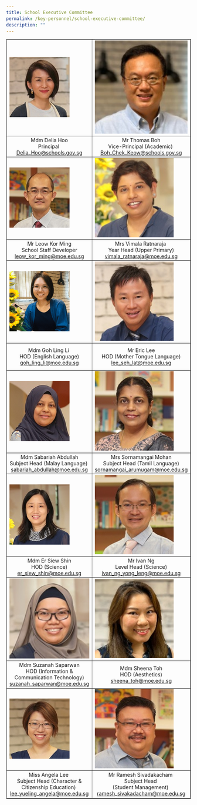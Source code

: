 ```yaml
---
title: School Executive Committee
permalink: /key-personnel/school-executive-committee/
description: ""
---
```

<table border="1" cellspacing="0">
<tbody>
<tr>
<td><img src="/images/Mdm%20Delia%20Hoo.jpg"></td>
<td><img style="width: 100%;" src="/images/Mr Thomas Boh ii.jpg"></td>
<td><img src="/images/Ms Jasmine Tan.jpg"></td>
</tr>
 <tr><td style="text-align: center;">Mdm Delia Hoo<br>Principal&nbsp;<br><a href="mailto:Delia_Hoo@schools.gov.sg" target="">Delia_Hoo@schools.gov.sg</a></td>
<td style="text-align: center;">Mr Thomas Boh <br>Vice-Principal (Academic)&nbsp;<br><a href="mailto:Boh_Chek_Keow@schools.gov.sg" target="">Boh_Chek_Keow@schools.gov.sg</a></td>
<td style="text-align: center;">
<div>&nbsp;Ms Jasmine Tan</div>
<div>Vice-Principal (Administration)</div>
<div><a href="mailto:tan_ai_choo@schools.gov.sg" target="">Tan_Ai_Choo@schools.gov.sg</a></div>
</td>

</tr><tr>
<td><img src="/images/Mr%20Leow%20Kor%20Ming.jpg"></td>
<td><img style="width: 85%;" src="/images/Mrs%20Vimala%20Ratnaraja.jpg"></td>
<td><img style="width: %;" src="/images/Mdm%20Neo%20Hwee%20Hwee.jpg"></td>
</tr>
<tr>
<td style="text-align: center;">
<div>Mr Leow Kor Ming</div>
<div>School Staff  Developer</div>
<div><a href="mailto:leow_kor_ming@moe.edu.sg" target="">leow_kor_ming@moe.edu.sg</a></div>
</td>
<td style="text-align: center;">
<div>Mrs Vimala Ratnaraja&nbsp;</div>
<div>Year Head (Upper Primary)</div>
<div><a href="mailto:vimala_ratnaramoe.edu.sg@moe.edu.sg" target="">vimala_ratnaraja@moe.edu.sg</a></div>
</td>
<td style="text-align: center;">
<div>Ms Neo Hwee Hwee&nbsp;</div>
<div>Year Head (Lower Primary)&nbsp;</div>
<div><a href="mailto:neo_hwee_hwee@moe.edu.sg" target="">neo_hwee_hwee@moe.edu.sg</a></div>
</td>
</tr>
<tr>
<td><img src="/images/Ms%20Goh%20Ling%20Li.png"></td>
<td><img style="width: 85%;" src="/images/Mr%20Eric%20Lee.jpg"></td>
<td><img style="width: %;" src="/images/Cheong Mei Yuan.jpg"></td>
</tr>
<tr>
<td style="text-align: center;">Mdm Goh Ling Li&nbsp;<br>HOD (English Language)<br><a href="mailto:goh_ling_li@moe.edu.sg" target="">goh_ling_li@moe.edu.sg</a></td>
<td style="text-align: center;">Mr Eric Lee<br>HOD (Mother Tongue Language)<br><a href="mailto:lee_seh_lat@moe.edu.sg" target="">lee_seh_lat@moe.edu.sg</a></td>
<td style="text-align: center;">Mdm Cheong Mei Yuan&nbsp;<br>Level Head (Chinese Language)<br><a href="mailto:cheong_mei_yuan@moe.edu.sg" target="">cheong_mei_yuan@moe.edu.sg</a></td>
</tr>
<tr>
<td><img src="/images/Mdm%20Sabariah%20Abdullah.jpg"></td>
<td><img style="width: 85%;" src="/images/Mrs%20Sornamangai%20Mohan.jpg"></td>
<td><img style="width: %;" src="/images/Mrs%20Sharon%20Yeo.jpg"></td>
</tr>
<tr>
<td style="text-align: center;">Mdm Sabariah Abdullah<br>Subject Head (Malay Language)&nbsp;<br><a href="mailto:sabariah_abdullah@moe.edu.sg" target="">sabariah_abdullah@moe.edu.sg</a></td>
<td style="text-align: center;">
<div>Mrs Sornamangai Mohan</div>
<div>Subject Head (Tamil Language)</div>
<div><a href="mailto:sornamangai_arumugam@moe.edu.sg" target="">sornamangai_arumugam@moe.edu.sg</a></div>
</td>
<td style="text-align: center;">Mrs Sharon Yeo<br>Subject Head (Mathematics)<br><a href="mailto:yeo_sharon@moe.edu.sg" target="">yeo_sharon@moe.edu.sg</a></td>
</tr>
<tr>
<td><img src="/images/Mdm%20Er%20Siew%20Shin.jpg"></td>
<td><img style="width: 85%;" src="/images/Mr%20Ivan%20Ng.jpg"></td>
<td><img style="width: %;" src="/images/Jan%20Hu.jpg"></td>
</tr>
<tr>
<td style="text-align: center;">Mdm Er Siew Shin<br>HOD (Science)<br><a href="mailto:er_siew_shin@moe.edu.sg" target="">er_siew_shin@moe.edu.sg</a></td>
<td style="text-align: center;">Mr Ivan Ng<br>Level Head (Science)<br><a href="mailto:ivan_ng_yong_leng@moe.edu.sg" target="">ivan_ng_yong_leng@moe.edu.sg</a></td>
<td style="text-align: center;">Ms Jan Hu Wen Ying<br>HOD (PE &amp; CCA)<br><a href="mailto:jan_hu_wen_ying@moe.edu.sg" target="">jan_hu_wen_ying@moe.edu.sg</a></td>
</tr>
<tr>
<td><img style="width: 150%;" src="/images/Mdm%20Suzanah%20Saparwan.jpg"></td>
<td><img style="width: 85%;" src="/images/Mdm%20Sheena%20Toh.jpg"></td>
<td><img style="width: %;" src="/images/Mrs%20Fion%20Ho.png"></td>
</tr>
<tr>
<td style="text-align: center;">
<div>Mdm Suzanah Saparwan<br>HOD (Information &amp; Communication Technology)<br><a href="mailto:suzanah_saparwan@moe.edu.sg" target="">suzanah_saparwan@moe.edu.sg</a></div>
</td>
<td style="text-align: center;">Mdm Sheena Toh<br>HOD (Aesthetics)<br><a href="mailto:sheena_toh@moe.edu.sg" target="">sheena_toh@moe.edu.sg</a></td>
<td style="text-align: center;">Mrs Fion Ho&nbsp;<br>HOD (Character &amp; Citizenship Education)&nbsp;<br><a href="mailto:lim_ser_yee@moe.edu.sg" target="">lim_ser_yee@moe.edu.sg</a></td>
</tr>
<tr>
<td><img src="/images/Miss%20Angela%20Lee.jpg"></td>
<td><img style="width: 85%;" src="/images/Mr%20Ramesh%20Sivakadacham.jpg"></td>
<td><img style="width: %;" src="/images/Mr%20Ben%20Choo.jpg"></td>
</tr>
<tr>
<td style="text-align: center;">Miss Angela Lee&nbsp;<br>Subject Head (Character &amp; Citizenship Education)&nbsp;<br><a href="mailto:lee_yueling_angela@moe.edu.sg" target="">lee_yueling_angela@moe.edu.sg</a></td>
<td style="text-align: center;">Mr Ramesh Sivadakacham&nbsp;<br>Subject Head&nbsp;<br>(Student Management)&nbsp;<br><a href="mailto:ramesh_sivakadacham@moe.edu.sg" target="">ramesh_sivakadacham@moe.edu.sg</a></td>
<td style="text-align: center;">Mr Ben Cho<br>Subject Head (CCA &amp; Data Management)<br><a href="mailto:choo_chee_keong@moe.edu.sg" target="">choo_chee_keong@moe.edu.sg</a></td>
</tr></tbody></table>